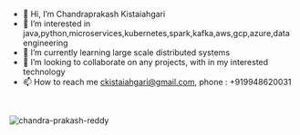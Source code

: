
- 👋 Hi, I’m Chandraprakash Kistaiahgari                            
- 👀 I’m interested in java,python,microservices,kubernetes,spark,kafka,aws,gcp,azure,data engineering
- 🌱 I’m currently learning large scale distributed systems
- 💞️ I’m looking to collaborate on any projects, with in my interested technology
- 📫 How to reach me ckistaiahgari@gmail.com, phone : +919948620031
</br>
<p><img align="left" src="https://github-readme-stats.vercel.app/api?username=chandra-prakash-reddy&show_icons=true&locale=en" alt="chandra-prakash-reddy" /></p>             
<!---
chandra-prakash-reddy/chandra-prakash-reddy is a ✨ special ✨ repository because its `README.md` (this file) appears on your GitHub profile.
You can click the Preview link to take a look at your changes.

--->
